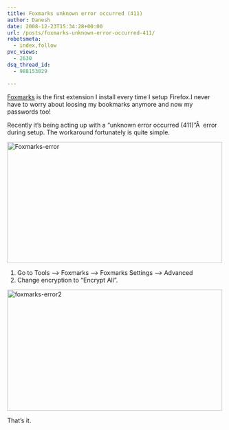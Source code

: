 ```yaml
---
title: Foxmarks unknown error occurred (411)
author: Danesh
date: 2008-12-23T15:34:28+00:00
url: /posts/foxmarks-unknown-error-occurred-411/
robotsmeta:
  - index,follow
pvc_views:
  - 2630
dsq_thread_id:
  - 988153029

---
```

[Foxmarks][1] is the first extension I install every time I setup Firefox.I never have to worry about loosing my bookmarks anymore and now my passwords too!

Recently it&#8217;s being acting up with a &#8220;unknown error occurred (411)&#8221;Â  error during setup. The workaround fortunately is quite simple.

[<img loading="lazy" src="http://farm4.static.flickr.com/3090/3130353505_8ff4eb7f5d.jpg" alt="Foxmarks-error" width="500" height="281" />][2]

1. Go to Tools &#8211;> Foxmarks &#8211;> Foxmarks Settings &#8211;> Advanced  
2. Change encryption to &#8220;Encrypt All&#8221;.

[<img loading="lazy" src="http://farm4.static.flickr.com/3124/3130353501_cef3692233.jpg" alt="foxmarks-error2" width="500" height="281" />][3]

That&#8217;s it.

 [1]: http://www.foxmarks.com/
 [2]: http://www.flickr.com/photos/dannyportal/3130353505/ "Foxmarks-error by Danesh Manoharan, on Flickr"
 [3]: http://www.flickr.com/photos/dannyportal/3130353501/ "foxmarks-error2 by Danesh Manoharan, on Flickr"